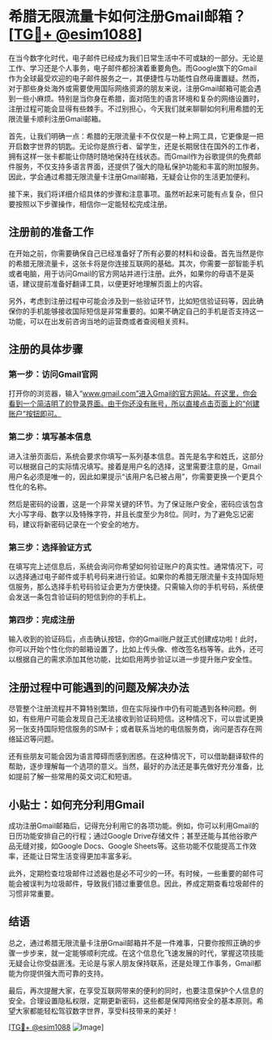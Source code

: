 # 希腊无限流量卡如何注册Gmail邮箱？[[TG💪+ @esim1088](https://t.me/s/esim1088)]

在当今数字化时代，电子邮件已经成为我们日常生活中不可或缺的一部分。无论是工作、学习还是个人事务，电子邮件都扮演着重要角色。而Google旗下的Gmail作为全球最受欢迎的电子邮件服务之一，其便捷性与功能性自然毋庸置疑。然而，对于那些身处海外或需要使用国际网络资源的朋友来说，注册Gmail邮箱可能会遇到一些小麻烦。特别是当你身在希腊，面对陌生的语言环境和复杂的网络设置时，注册过程可能会显得有些棘手。不过别担心，今天我们就来聊聊如何利用希腊的无限流量卡顺利注册Gmail邮箱。

首先，让我们明确一点：希腊的无限流量卡不仅仅是一种上网工具，它更像是一把开启数字世界的钥匙。无论你是旅行者、留学生，还是长期居住在国外的工作者，拥有这样一张卡都能让你随时随地保持在线状态。而Gmail作为谷歌提供的免费邮件服务，不仅支持多语言界面，还提供了强大的隐私保护功能和丰富的附加服务。因此，学会通过希腊无限流量卡注册Gmail邮箱，无疑会让你的生活更加便利。

接下来，我们将详细介绍具体的步骤和注意事项。虽然听起来可能有点复杂，但只要按照以下步骤操作，相信你一定能轻松完成注册。

## 注册前的准备工作

在开始之前，你需要确保自己已经准备好了所有必要的材料和设备。首先当然是你的希腊无限流量卡，这张卡将是你连接互联网的基础。其次，你需要一部智能手机或者电脑，用于访问Gmail的官方网站并进行注册。此外，如果你的母语不是英语，建议提前准备好翻译工具，以便更好地理解页面上的内容。

另外，考虑到注册过程中可能会涉及到一些验证环节，比如短信验证码等，因此确保你的手机能够接收国际短信是非常重要的。如果不确定自己的手机是否支持这一功能，可以在出发前咨询当地的运营商或者查阅相关资料。

## 注册的具体步骤

### 第一步：访问Gmail官网

打开你的浏览器，输入“www.gmail.com”进入Gmail的官方网站。在这里，你会看到一个简洁明了的登录界面。由于你还没有账号，所以直接点击页面上的“创建账户”按钮即可。

### 第二步：填写基本信息

进入注册页面后，系统会要求你填写一系列基本信息。首先是名字和姓氏，这部分可以根据自己的实际情况填写。接着是用户名的选择，这里需要注意的是，Gmail用户名必须是唯一的，因此如果提示“该用户名已被占用”，你需要更换一个更具个性化的名称。

然后是密码的设置，这是一个非常关键的环节。为了保证账户安全，密码应该包含大小写字母、数字以及特殊字符，并且长度至少为8位。同时，为了避免忘记密码，建议将新密码记录在一个安全的地方。

### 第三步：选择验证方式

在填写完上述信息后，系统会询问你希望如何验证账户的真实性。通常情况下，可以选择通过电子邮件或手机号码来进行验证。如果你的希腊无限流量卡支持国际短信服务，那么选择手机号码验证会更为方便快捷。只需输入你的手机号码，系统便会发送一条包含验证码的短信到你的手机上。

### 第四步：完成注册

输入收到的验证码后，点击确认按钮，你的Gmail账户就正式创建成功啦！此时，你可以开始个性化你的邮箱设置了，比如上传头像、修改签名档等等。此外，还可以根据自己的需求添加其他功能，比如启用两步验证以进一步提升账户安全性。

## 注册过程中可能遇到的问题及解决办法

尽管整个注册流程并不算特别繁琐，但在实际操作中仍有可能遇到各种问题。例如，有些用户可能会发现自己无法接收到验证码短信。这种情况下，可以尝试更换另一张支持国际短信服务的SIM卡；或者联系当地的电信服务商，询问是否存在网络延迟等问题。

还有些朋友可能会因为语言障碍而感到困惑。在这种情况下，可以借助翻译软件的帮助，逐步理解每一个选项的意义。当然，最好的办法还是事先做好充分准备，比如提前了解一些常用的英文词汇和短语。

## 小贴士：如何充分利用Gmail

成功注册Gmail邮箱后，记得充分利用它的各项功能。例如，你可以利用Gmail的日历功能安排自己的行程；通过Google Drive存储文件；甚至还能与其他谷歌产品无缝对接，如Google Docs、Google Sheets等。这些功能不仅能提高工作效率，还能让日常生活变得更加丰富多彩。

此外，定期检查垃圾邮件过滤器也是必不可少的一环。有时候，一些重要的邮件可能会被误判为垃圾邮件，导致我们错过重要信息。因此，养成定期查看垃圾邮件的习惯非常重要。

## 结语

总之，通过希腊无限流量卡注册Gmail邮箱并不是一件难事，只要你按照正确的步骤一步步来，就一定能够顺利完成。在这个信息化飞速发展的时代，掌握这项技能无疑会让你受益匪浅。无论是与家人朋友保持联系，还是处理工作事务，Gmail都能为你提供强大而可靠的支持。

最后，再次提醒大家，在享受互联网带来的便利的同时，也要注意保护个人信息的安全。合理设置隐私权限，定期更新密码，这些都是保障网络安全的基本原则。希望大家都能轻松驾驭数字世界，享受科技带来的美好！

[[TG💪+ @esim1088](https://t.me/s/esim1088) ![Image](https://i.postimg.cc/4NQfJmqS/Snipaste-2025-05-13-00-14-12.png)]